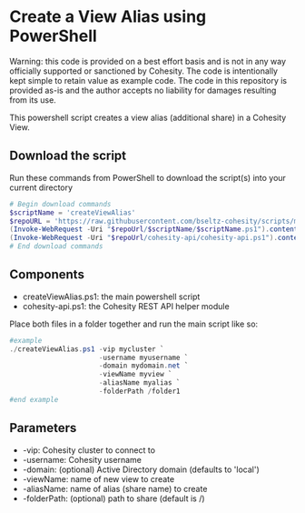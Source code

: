 # Create a View Alias using PowerShell

Warning: this code is provided on a best effort basis and is not in any way officially supported or sanctioned by Cohesity. The code is intentionally kept simple to retain value as example code. The code in this repository is provided as-is and the author accepts no liability for damages resulting from its use.

This powershell script creates a view alias (additional share) in a Cohesity View.

## Download the script

Run these commands from PowerShell to download the script(s) into your current directory

```powershell
# Begin download commands
$scriptName = 'createViewAlias'
$repoURL = 'https://raw.githubusercontent.com/bseltz-cohesity/scripts/master/powershell'
(Invoke-WebRequest -Uri "$repoUrl/$scriptName/$scriptName.ps1").content | Out-File "$scriptName.ps1"; (Get-Content "$scriptName.ps1") | Set-Content "$scriptName.ps1"
(Invoke-WebRequest -Uri "$repoUrl/cohesity-api/cohesity-api.ps1").content | Out-File cohesity-api.ps1; (Get-Content cohesity-api.ps1) | Set-Content cohesity-api.ps1
# End download commands
```

## Components

* createViewAlias.ps1: the main powershell script
* cohesity-api.ps1: the Cohesity REST API helper module

Place both files in a folder together and run the main script like so:

```powershell
#example
./createViewAlias.ps1 -vip mycluster `
                      -username myusername `
                      -domain mydomain.net `
                      -viewName myview `
                      -aliasName myalias `
                      -folderPath /folder1
#end example
```

## Parameters

* -vip: Cohesity cluster to connect to
* -username: Cohesity username
* -domain: (optional) Active Directory domain (defaults to 'local')
* -viewName: name of new view to create
* -aliasName: name of alias (share name) to create
* -folderPath: (optional) path to share (default is /)
